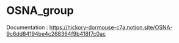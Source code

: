# OSNA_group
Documentation : https://hickory-dormouse-c7a.notion.site/OSNA-9c6dd84194be4c268364f9b418f7c0ac
